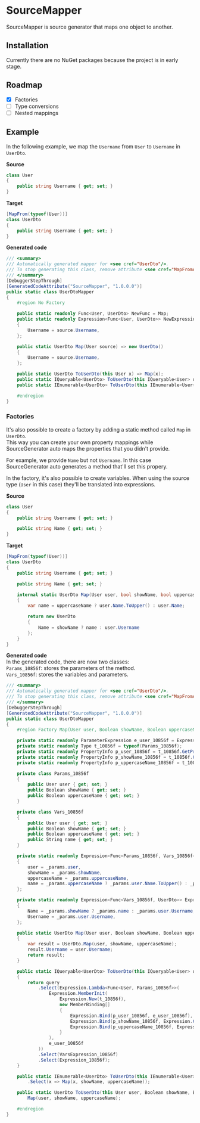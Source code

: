 # SourceMapper
SourceMapper is source generator that maps one object to another.

## Installation
Currently there are no NuGet packages because the project is in early stage.

## Roadmap
- [x] Factories
- [ ] Type conversions
- [ ] Nested mappings

## Example
In the following example, we map the `Username` from `User` to `Username` in `UserDto`.

**Source**
```cs
class User
{
    public string Username { get; set; }
}
```

**Target**
```cs
[MapFrom(typeof(User))]
class UserDto
{
    public string Username { get; set; }
}
```

**Generated code**
```cs
/// <summary>
/// Automatically generated mapper for <see cref="UserDto"/>.
/// To stop generating this class, remove attribute <see cref="MapFromAttribute"/> from <see cref="UserDto"/>.
/// </summary>
[DebuggerStepThrough]
[GeneratedCodeAttribute("SourceMapper", "1.0.0.0")]
public static class UserDtoMapper
{
    #region No Factory

    public static readonly Func<User, UserDto> NewFunc = Map;
    public static readonly Expression<Func<User, UserDto>> NewExpression = source => new UserDto()
    {
        Username = source.Username,
    };

    public static UserDto Map(User source) => new UserDto()
    {
        Username = source.Username,
    };

    public static UserDto ToUserDto(this User x) => Map(x);
    public static IQueryable<UserDto> ToUserDto(this IQueryable<User> query) => query.Select(NewExpression);
    public static IEnumerable<UserDto> ToUserDto(this IEnumerable<User> query) => query.Select(NewFunc);

    #endregion
}
```

### Factories
It's also possible to create a factory by adding a static method called `Map` in `UserDto`.  
This way you can create your own property mappings while SourceGenerator auto maps the properties that you didn't provide.

For example, we provide `Name` but not `Username`. In this case SourceGenerator auto generates a method that'll set this propery.

In the factory, it's also possible to create variables. When using the source type (`User` in this case) they'll be translated into expressions.

**Source**
```cs
class User
{
    public string Username { get; set; }

    public string Name { get; set; }
}
```

**Target**
```cs
[MapFrom(typeof(User))]
class UserDto
{
    public string Username { get; set; }

    public string Name { get; set; }

    internal static UserDto Map(User user, bool showName, bool uppercaseName = false)
    {
        var name = uppercaseName ? user.Name.ToUpper() : user.Name;

        return new UserDto
        {
            Name = showName ? name : user.Username
        };
    }
}
```

**Generated code**  
In the generated code, there are now two classes:  
`Params_10856f`: stores the parameters of the method.  
`Vars_10856f`: stores the variables and parameters.

```cs
/// <summary>
/// Automatically generated mapper for <see cref="UserDto"/>.
/// To stop generating this class, remove attribute <see cref="MapFromAttribute"/> from <see cref="UserDto"/>.
/// </summary>
[DebuggerStepThrough]
[GeneratedCodeAttribute("SourceMapper", "1.0.0.0")]
public static class UserDtoMapper
{
    #region Factory Map(User user, Boolean showName, Boolean uppercaseName)

    private static readonly ParameterExpression e_user_10856f = Expression.Parameter(typeof(User), "user");
    private static readonly Type t_10856f = typeof(Params_10856f);
    private static readonly PropertyInfo p_user_10856f = t_10856f.GetProperty("user");
    private static readonly PropertyInfo p_showName_10856f = t_10856f.GetProperty("showName");
    private static readonly PropertyInfo p_uppercaseName_10856f = t_10856f.GetProperty("uppercaseName");

    private class Params_10856f
    {
        public User user { get; set; } 
        public Boolean showName { get; set; } 
        public Boolean uppercaseName { get; set; } 
    }

    private class Vars_10856f
    {
        public User user { get; set; } 
        public Boolean showName { get; set; } 
        public Boolean uppercaseName { get; set; } 
        public String name { get; set; } 
    }

    private static readonly Expression<Func<Params_10856f, Vars_10856f>> VarsExpression_10856f = _params => new Vars_10856f
    {
        user = _params.user,
        showName = _params.showName,
        uppercaseName = _params.uppercaseName,
        name = _params.uppercaseName ? _params.user.Name.ToUpper() : _params.user.Name,
    };

    private static readonly Expression<Func<Vars_10856f, UserDto>> Expression_10856f = _params => new UserDto
    {
        Name = _params.showName ? _params.name : _params.user.Username,
        Username = _params.user.Username,
    };

    public static UserDto Map(User user, Boolean showName, Boolean uppercaseName)
    {
        var result = UserDto.Map(user, showName, uppercaseName);
        result.Username = user.Username;
        return result;
    }

    public static IQueryable<UserDto> ToUserDto(this IQueryable<User> query, Boolean showName, Boolean uppercaseName = false)
    {
        return query
            .Select(Expression.Lambda<Func<User, Params_10856f>>(
                Expression.MemberInit(
                    Expression.New(t_10856f),
                    new MemberBinding[]
                    {
                        Expression.Bind(p_user_10856f, e_user_10856f),
                        Expression.Bind(p_showName_10856f, Expression.Constant(showName)),
                        Expression.Bind(p_uppercaseName_10856f, Expression.Constant(uppercaseName)),
                    }
                ),
                e_user_10856f
            ))
            .Select(VarsExpression_10856f)
            .Select(Expression_10856f);
    }

    public static IEnumerable<UserDto> ToUserDto(this IEnumerable<User> query, Boolean showName, Boolean uppercaseName = false) => query
        .Select(x => Map(x, showName, uppercaseName));

    public static UserDto ToUserDto(this User user, Boolean showName, Boolean uppercaseName = false) =>
        Map(user, showName, uppercaseName);

    #endregion
}
```